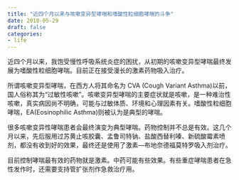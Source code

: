 ```yaml
---
title: "近四个月以来与咳嗽变异型哮喘和嗜酸性粒细胞哮喘的斗争"
date: 2018-05-29
draft: false
categories:
- life
---
```


近四个月以来，我饱受慢性呼吸系统炎症的困扰，从初期的咳嗽变异型哮喘最终发展为嗜酸性粒细胞哮喘。目前正在接受漫长的激素药物吸入治疗。

所谓咳嗽变异型哮喘，在西方人将其命名为 CVA (Cough Variant Asthma)以前，国人俗称其为“过敏性咳嗽”。咳嗽变异型哮喘的主要症状就是咳嗽，是一种难治性咳嗽，真实病因尚不明确，可能与过敏体质、环境和心理因素有关。嗜酸性粒细胞哮喘，EA(Eosinophilic Asthma)则被认为是典型的哮喘。

很多咳嗽变异性哮喘患者会最终演变为典型哮喘。药物控制并不总是有效。这几个月以来，先后服用过苏黄止咳胶囊、孟鲁司特钠、盐酸西替利嗪、新硫酸霉素喷剂，都没有收到好的效果，最终还是使用了激素—布地奈德福莫特罗吸入剂治疗。

目前控制哮喘最有效的药物就是激素。中药可能有些效果。有些重症哮喘患者在急性发作时，还需要支持管扩张剂作急救治疗用。


